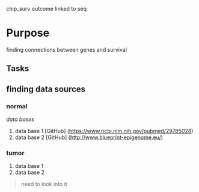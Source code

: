 chip_surv
outcome linked to seq
# Purpose
finding connections between genes and survival
## Tasks ##
## finding data sources
### normal
*data bases*
1. data base 1
[GitHub] (https://www.ncbi.nlm.nih.gov/pubmed/29785028)
1. data base 2
[GitHub] (http://www.blueprint-epigenome.eu/)
### tumor 
1. data base 1
1. data base 2
> need to look into it
<check it this paper PMID from Maria>
